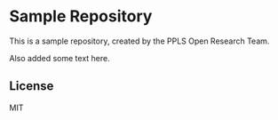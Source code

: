 # Sample Repository
This is a sample repository, created by the PPLS Open Research Team.

Also added some text here.

## License
MIT

